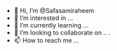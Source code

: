 - 👋 Hi, I’m @Safasamiraheem
- 👀 I’m interested in ...
- 🌱 I’m currently learning ...
- 💞️ I’m looking to collaborate on ..
.
- 📫 How to reach me ...

<!---
Safasamiraheem/Safasamiraheem is a ✨ special ✨ repository because its `README.md` (this file) appears on your GitHub profile.
You can click the Preview link to take a look at your changes.
--->
